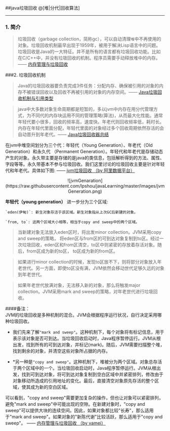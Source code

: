 
##java垃圾回收
@[堆|分代|回收算法]   

---  

### 1. 简介

>    垃圾回收（garbage collection，简称gc），可以自动清理`堆`中不再使用的对象。垃圾回收机制最早出现于1959年，被用于解决Lisp语言中的问题。垃圾回收是Java的一大特征。并不是所有的语言都有垃圾回收功能。比如在C/C++中，并没有垃圾回收的机制。程序员需要手动释放堆中的内存。 —— [内存管理与垃圾回收](http://www.cnblogs.com/vamei/archive/2013/04/28/3048353.html)  

###2. 垃圾回收机制

>    Java的垃圾回收器要负责完成3件任务：分配内存、确保被引用的对象的内存不被错误回收以及回收不再被引用的对象的内存空间。—— [Java垃圾回收机制与引用类型](http://www.infoq.com/cn/articles/cf-java-garbage-references)          

>    java中大多数对象生命周期都是短暂的，多以jvm中内存在用分代管理方式，为不同代的内存块运用不同的管理策略(算法)，从而最大化性能。通常年轻代要小很多，回收的频率高，速度快。年老代则回收频率低，耗时长。内存在年轻代里面分配，年轻代里面的对象经过多个回收周期依然存活的会自动晋升到年老代。—— [Java垃圾回收器总结](http://blog.csdn.net/kimylrong/article/details/18265807)    

在jvm中堆空间划分为三个代：年轻代（Young Generation）、年老代（Old Generation）和永久代
（Permanent Generation）。年轻代和年老代是存储动态产生的对象。永久带主要是存储的是java的类信息，包括解析得到的方法、属性、字段等等。永久带基本不参与垃圾回收。我们这里讨论的垃圾回收主要是针对年轻代和年老代。具体如下图:     —— [jvm垃圾回收 （by 阿里数据平台）](http://www.alidata.org/archives/1773)    
<center>
![jvmGenaration](https://raw.githubusercontent.com/lpshou/javaLearning/master/images/jvmGeneration.png) 
</center>                                                                              
    
    
**年轻代（young generation）** 进一步分为三个区域:

    `eden(伊甸)`: 新生对象存活于该区域。新生对象指从上次GC后新建的对象。    

    `from, to`: 这两个区域大小相等，相当于copy and sweep中的两个区域。

>    当新建对象无法放入eden区时，将出发minor collection。JVM采用copy and sweep的策略，
将eden区与from区的可到达对象复制到to区。经过一次垃圾回收，eden区和from区清空，to区中则紧密的存放着存活对象。随后，from区成为新的to区， to区成为新的from区。

>    如果进行minor collection的时候，发现to区放不下，则将部分对象放入年老世代。另一方面，即使to区没有满，JVM依然会移动世代足够久远的对象到年老世代。

>    如果年老世代放满对象，无法移入新的对象，那么将触发major collection。JVM采用mark and sweep的策略，对年老世代进行垃圾回收。

####备注：    
JVM的垃圾回收是多种机制的混合。JVM会根据程序运行状况，自行决定采用哪种垃圾回收。

- 我们先来了解`"mark and sweep"`。这种机制下，每个对象将有标记信息，用于表示该对象是否可到达。当垃圾回收启动时，Java程序暂停运行。JVM从根出发，找到所有的可到达对象，并标记(mark)。随后，JVM需要扫描整个堆，找到剩余的对象，并清空这些对象所占据的内存。

- *另一种是`"copy and sweep"`。这种机制下，堆被分为两个区域。对象总存活于两个区域中的一个。当垃圾回收启动时，Java程序暂停运行。JVM从根出发，找到可到达对象，将可到达对象复制到空白区域中并紧密排列，修改由于对象移动所造成的引用地址的变化。最后，直接清空对象原先存活的整个区域，使其成为新的空白区域。

可以看到，"copy and sweep"需要更加复杂的操作，但也让对象可以紧密排列，避免"mark and sweep"中可能出现的空隙。在新建对象时，"copy and sweep"可以提供大块的连续空间。因此，如果对象都比较"长寿"，那么适用于"mark and sweep"。如果对象的"新陈代谢"比较活跃，那么适用于"copy and sweep"。
  —— [内存管理与垃圾回收 （by vamei）](http://www.cnblogs.com/vamei/archive/2013/04/28/3048353.html) 




